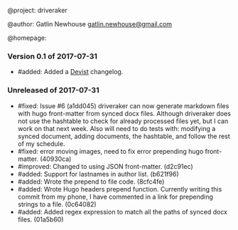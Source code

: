 @project: driveraker 

@author: Gatlin Newhouse <gatlin.newhouse@gmail.com>  

@homepage: 


### Version 0.1 of 2017-07-31
+ #added: Added a [Devist](https://github.com/duraki/devist) changelog.

### Unreleased of 2017-07-31
+ #fixed: Issue #6 (a1dd045)
    driveraker can now generate markdown files with hugo front-matter from synced docx files. Although driveraker does not use the hashtable to check for already processed files yet, but I can work on that next week. Also will need to do tests with: modifying a synced document, adding documents, the hashtable, and follow the rest of my schedule.
+ #fixed: error moving images, need to fix error prepending hugo front-matter. (40930ca)
+ #improved: Changed to using JSON front-matter. (d2c91ec)
+ #added: Support for lastnames in author list. (b621f96)
+ #added: Wrote the prepend to file code. (8cfc4fe)
+ #added: Wrote Hugo headers prepend function. Currently writing this commit from my phone, I have commented in a link for prepending strings to a file. (0c64082)
+ #added: Added regex expression to match all the paths of synced docx files. (01a5b60)
